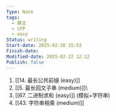 ```yaml
---
Type: Note
tags:
  - 算法
  - CPP
  - easy
Status: writing
Start-date: 2025-02-20 15:53
Finish-date: 
Modified-date: 2025-02-22 12:12
Publish: false
---
```

1. [[14. 最长公共前缀 (easy)]]
2. [[5. 最长回文子串 (medium)]]\
3. [[67. 二进制求和 (easy)]] (模拟+字符串)
4. [[43. 字符串相乘 (medium)]]


